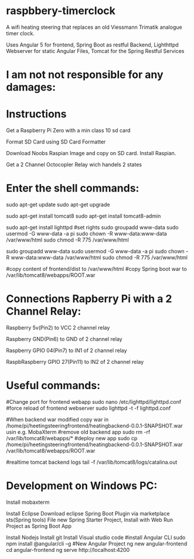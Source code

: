 # raspbbery-timerclock
A wifi heating steering that replaces an old Viessmann Trimatik analogue timer clock.


Uses Angular 5 for frontend, Spring Boot as restful Backend, Lighthttpd Webserver for static Angular Files, Tomcat for the Spring Restful Services



# I am not not responsible for any damages:


# Instructions

Get a Raspberry Pi Zero with a min class 10 sd card

Format SD Card using SD Card Formatter

Download Noobs Raspian Image and copy on SD card. Install Raspian.

Get a 2 Channel Octocopler Relay wich handels 2 states

# Enter the shell commands:

sudo apt-get update
sudo apt-get upgrade

sudo apt-get install tomcat8
sudo apt-get install tomcat8-admin

sudo apt-get install lighttpd
#set rights
sudo groupadd www-data
sudo usermod -G www-data -a pi
sudo chown -R www-data:www-data /var/www/html
sudo chmod -R 775 /var/www/html

sudo groupadd www-data
sudo usermod -G www-data -a pi
sudo chown -R www-data:www-data /var/www/html
sudo chmod -R 775 /var/www/html


#copy content of frontend/dist to /var/www/html
#copy Spring boot war to /var/lib/tomcat8/webapps/ROOT.war


# Connections Rapberry Pi with a 2 Channel Relay:

Raspberry 5v(Pin2) to VCC 2 channel relay

Raspberry GND(Pin6) to GND of 2 channel relay

Raspberry GPIO 04(Pin7) to IN1 of 2 channel relay

RaspbRaspberry GPIO 27(Pin11) to IN2 of 2 channel relay




# Useful commands:
#Change port for frontend webapp
sudo nano /etc/lighttpd/lighttpd.conf
#force reload of frontend webserver
sudo lighttpd -t -f lighttpd.conf


#When backend war modified copy war in /home/pi/heetingsteeringfrontend/heatingbackend-0.0.1-SNAPSHOT.war usin e.g. MobaXterm
#remove old backend app
sudo rm -rf /var/lib/tomcat8/webapps/*
#deploy new app
sudo cp /home/pi/heetingsteeringfrontend/heatingbackend-0.0.1-SNAPSHOT.war /var/lib/tomcat8/webapps/ROOT.war

#realtime tomcat backend logs
tail -f /var/lib/tomcat8/logs/catalina.out


# Development on Windows PC:

Install mobaxterm

Install Eclipse
Download eclipse Spring Boot Plugin via marketplace sts(Spring tools)
File new Spring Starter Project, Install with Web 
Run Project as Spring Boot App

Install Nodejs
Install git
Install Visual studio code
#install Angular CLI
sudo npm install @angular/cli –g
#New Angular Project
ng new angular-frontend
cd angular-frontend
ng serve
http://localhost:4200

